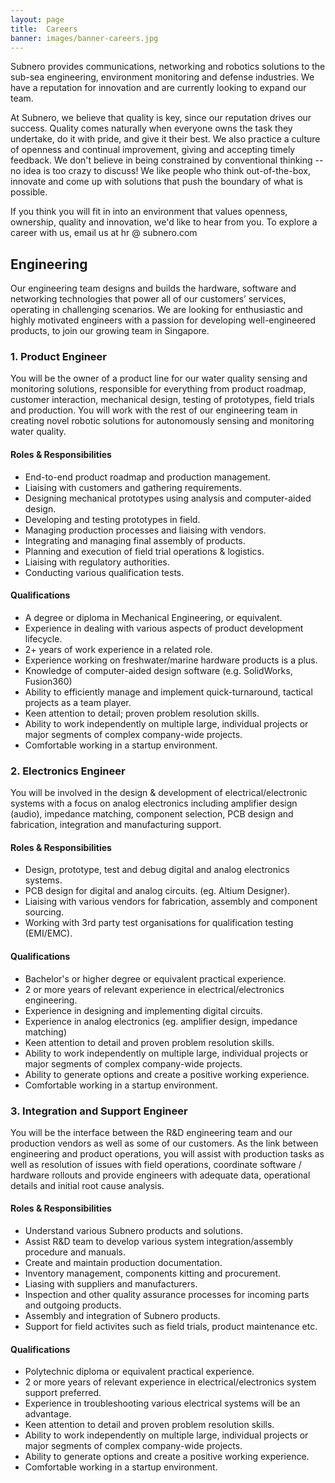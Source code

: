 ```yaml
---
layout: page
title:  Careers
banner: images/banner-careers.jpg
---
```


Subnero provides communications, networking and robotics solutions to the sub-sea engineering, environment monitoring and defense industries. We have a reputation for innovation and are currently looking to expand our team.

At Subnero, we believe that quality is key, since our reputation drives our success. Quality comes naturally when everyone owns the task they undertake, do it with pride, and give it their best. We also practice a culture of openness and continual improvement, giving and accepting timely feedback. We don't believe in being constrained by conventional thinking -- no idea is too crazy to discuss! We like people who think out-of-the-box, innovate and come up with solutions that push the boundary of what is possible.

If you think you will fit in into an environment that values openness, ownership, quality and innovation, we'd like to hear from you. To explore a career with us, email us at hr @ subnero.com

## Engineering

Our engineering team designs and builds the hardware, software and networking technologies that power all of our customers’ services, operating in challenging scenarios. We are looking for enthusiastic and highly motivated engineers with a passion for developing well-engineered products, to join our growing team in Singapore.

### 1. Product Engineer

You will be the owner of a product line for our water quality sensing and monitoring solutions, responsible for everything from product roadmap, customer interaction, mechanical design, testing of prototypes, field trials and production. You will work with the rest of our engineering team in creating novel robotic solutions for autonomously sensing and monitoring water quality.

#### Roles & Responsibilities

- End-to-end product roadmap and production management.
- Liaising with customers and gathering requirements.
- Designing mechanical prototypes using analysis and computer-aided design.
- Developing and testing prototypes in field.
- Managing production processes and liaising with vendors.
- Integrating and managing final assembly of products.
- Planning and execution of field trial operations & logistics.
- Liaising with regulatory authorities.
- Conducting various qualification tests.

#### Qualifications

- A degree or diploma in Mechanical Engineering, or equivalent.
- Experience in dealing with various aspects of product development lifecycle.
- 2+ years of work experience in a related role.
- Experience working on freshwater/marine hardware products is a plus.
- Knowledge of computer-aided design software (e.g. SolidWorks, Fusion360)
- Ability to efficiently manage and implement quick-turnaround, tactical projects as a team player.
- Keen attention to detail; proven problem resolution skills.
- Ability to work independently on multiple large, individual projects or major segments of complex company-wide projects.
- Comfortable working in a startup environment.

### 2. Electronics Engineer

You will be involved in the design & development of electrical/electronic systems with a focus on analog electronics including amplifier design (audio), impedance matching, component selection, PCB design and fabrication, integration and manufacturing support.

#### Roles & Responsibilities

- Design, prototype, test and debug digital and analog electronics systems.
- PCB design for digital and analog circuits. (eg. Altium Designer).
- Liaising with various vendors for fabrication, assembly and component sourcing.
- Working with 3rd party test organisations for qualification testing (EMI/EMC).

#### Qualifications

- Bachelor's or higher degree or equivalent practical experience.
- 2 or more years of relevant experience in electrical/electronics engineering.
- Experience in designing and implementing digital circuits.
- Experience in analog electronics (eg. amplifier design, impedance matching)
- Keen attention to detail and proven problem resolution skills.
- Ability to work independently on multiple large, individual projects or major segments of complex company-wide projects.
- Ability to generate options and create a positive working experience.
- Comfortable working in a startup environment.

### 3. Integration and Support Engineer

You will be the interface between the R&D engineering team and our production vendors as well as some of our customers. As the link between engineering and product operations, you will assist with production tasks as well as resolution of issues with field operations, coordinate software / hardware rollouts and provide engineers with adequate data, operational details and initial root cause analysis.

#### Roles & Responsibilities

- Understand various Subnero products and solutions.
- Assist R&D team to develop various system integration/assembly procedure and manuals.
- Create and maintain production documentation.
- Inventory management, components kitting and procurement.
- Liasing with suppliers and manufacturers.
- Inspection and other quality assurance processes for incoming parts and outgoing products.
- Assembly and integration of Subnero products.
- Support for field activites such as field trials, product maintenance etc.

#### Qualifications

- Polytechnic diploma or equivalent practical experience.
- 2 or more years of relevant experience in electrical/electronics system support preferred.
- Experience in troubleshooting various electrical systems will be an advantage.
- Keen attention to detail and proven problem resolution skills.
- Ability to work independently on multiple large, individual projects or major segments of complex company-wide projects.
- Ability to generate options and create a positive working experience.
- Comfortable working in a startup environment.
